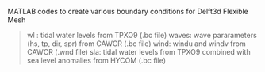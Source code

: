 MATLAB codes to create various boundary conditions for Delft3d Flexible Mesh
> wl : tidal water levels from TPXO9 (.bc file)
> waves: wave pararameters (hs, tp, dir, spr) from CAWCR (.bc file)
> wind: windu and windv from CAWCR (.wnd file)
> sla: tidal water levels from TPXO9 combined with sea level anomalies from HYCOM (.bc file)

